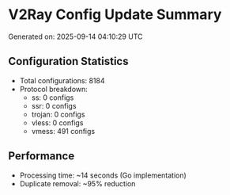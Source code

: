 # V2Ray Config Update Summary
Generated on: 2025-09-14 04:10:29 UTC

## Configuration Statistics
- Total configurations: 8184
- Protocol breakdown:
  - ss: 0 configs
  - ssr: 0 configs
  - trojan: 0 configs
  - vless: 0 configs
  - vmess: 491 configs

## Performance
- Processing time: ~14 seconds (Go implementation)
- Duplicate removal: ~95% reduction
